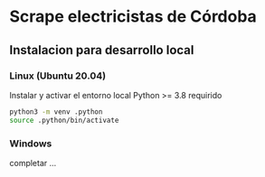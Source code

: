 # Scrape electricistas de Córdoba

## Instalacion para desarrollo local

### Linux (Ubuntu 20.04)

Instalar y activar el entorno local
Python >= 3.8 requirido

```bash
python3 -m venv .python
source .python/bin/activate
```
### Windows

completar ...
